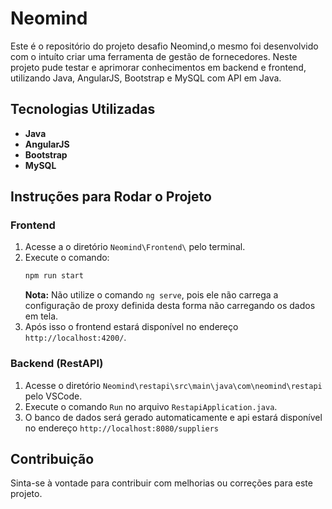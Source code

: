 # Neomind

Este é o repositório do projeto desafio Neomind,o mesmo foi desenvolvido com o intuíto criar uma ferramenta de gestão de fornecedores.
Neste projeto pude testar e aprimorar conhecimentos em backend e frontend, utilizando Java, AngularJS, Bootstrap e MySQL com API em Java.

## Tecnologias Utilizadas

- **Java**
- **AngularJS**
- **Bootstrap**
- **MySQL**

## Instruções para Rodar o Projeto

### Frontend

1. Acesse a o diretório  `Neomind\Frontend\` pelo terminal.
2. Execute o comando:
    ```bash
    npm run start
    ```
   **Nota:** Não utilize o comando `ng serve`, pois ele não carrega a configuração de proxy definida desta forma não carregando os dados em tela.
3. Após isso o frontend estará disponível no endereço `http://localhost:4200/`.

### Backend (RestAPI)

1. Acesse o diretório `Neomind\restapi\src\main\java\com\neomind\restapi` pelo VSCode.
2. Execute o comando `Run` no arquivo `RestapiApplication.java`.
3. O banco de dados será gerado automaticamente e api estará disponível no endereço `http://localhost:8080/suppliers`

## Contribuição

Sinta-se à vontade para contribuir com melhorias ou correções para este projeto.
